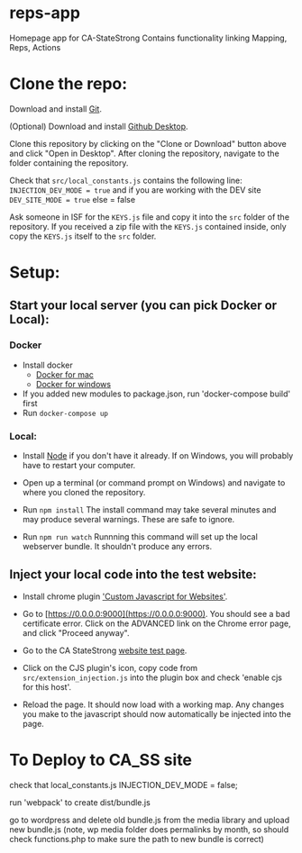 # reps-app
Homepage app for CA-StateStrong
Contains functionality linking Mapping, Reps, Actions

# Clone the repo:
Download and install [Git](https://git-scm.com/downloads).


(Optional) Download and install [Github Desktop](https://desktop.github.com/).

Clone this repository by clicking on the "Clone or Download" button above and click "Open in Desktop". After cloning the repository, navigate to the folder containing the repository.

Check that `src/local_constants.js` contains the following line:
```INJECTION_DEV_MODE = true```
and if you are working with the DEV site 
```DEV_SITE_MODE = true```
else = false

Ask someone in ISF for the `KEYS.js` file and copy it into the `src` folder of the repository. If you received a zip file with the `KEYS.js` contained inside, only copy the `KEYS.js` itself to the `src` folder.


# Setup:

## Start your local server (you can pick Docker or Local):

### Docker
* Install docker
  * [Docker for mac](https://store.docker.com/editions/community/docker-ce-desktop-mac)
  * [Docker for windows](https://store.docker.com/editions/community/docker-ce-desktop-windows)
* If you added new modules to package.json, run 'docker-compose build' first
* Run `docker-compose up`

### Local:
* Install [Node](https://nodejs.org/en/download/) if you don't have it already.
If on Windows, you will probably have to restart your computer.

* Open up a terminal (or command prompt on Windows) and navigate to where you cloned the repository.

* Run `npm install` 
The install command may take several minutes and may produce several warnings. These are safe to ignore.

* Run `npm run watch`
Runnning this command will set up the local webserver bundle. It shouldn't produce any errors.

## Inject your local code into the test website:
* Install chrome plugin ['Custom Javascript for Websites'](https://chrome.google.com/webstore/detail/custom-javascript-for-web/poakhlngfciodnhlhhgnaaelnpjljija).

* Go to [https://0.0.0.0:9000](https://0.0.0.0:9000). You should see a bad certificate error. Click on the ADVANCED link on the Chrome error page, and click "Proceed anyway".

* Go to the CA StateStrong [website test page](https://ca.state-strong.org/index.php/test).

* Click on the CJS plugin's icon, copy code from `src/extension_injection.js` into the plugin box and check 'enable cjs for this host'.

* Reload the page. It should now load with a working map. Any changes you make to the javascript should now automatically be injected into the page.

# To Deploy to CA_SS site

check that local_constants.js INJECTION_DEV_MODE = false; 


run 'webpack' to create dist/bundle.js

go to wordpress and delete old bundle.js from the media library and upload new bundle.js
(note, wp media folder does permalinks by month, so should check functions.php to make sure the path to new bundle is correct)


